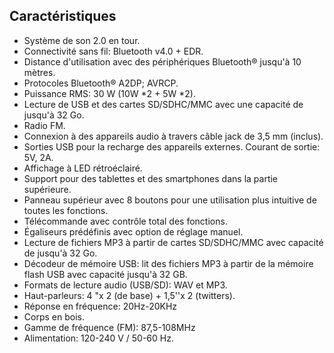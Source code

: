 ## Caractéristiques 

- Système de son 2.0 en tour. 
- Connectivité sans fil: Bluetooth v4.0 + EDR. 
- Distance d'utilisation avec des périphériques Bluetooth® jusqu'à 10 mètres. 
- Protocoles Bluetooth® A2DP; AVRCP. 
- Puissance RMS: 30 W (10W *2 + 5W *2). 
- Lecture de USB et des cartes SD/SDHC/MMC avec une capacité de jusqu'à 32 Go. 
- Radio FM. 
- Connexion à des appareils audio à travers câble jack de 3,5 mm (inclus). 
- Sorties USB pour la recharge des appareils externes. Courant de sortie: 5V, 2A. 
- Affichage à LED rétroéclairé. 
- Support pour des tablettes et des smartphones dans la partie supérieure. 
- Panneau supérieur avec 8 boutons pour une utilisation plus intuitive de toutes les fonctions.
- Télécommande avec contrôle total des fonctions. 
- Égaliseurs prédéfinis avec option de réglage manuel. 
- Lecture de fichiers MP3 à partir de cartes SD/SDHC/MMC avec capacité de jusqu'à 32 Go. 
- Décodeur de mémoire USB: lit des fichiers MP3 à partir de la mémoire flash USB avec capacité jusqu'à 32 GB. 
- Formats de lecture audio (USB/SD): WAV et MP3. 
- Haut-parleurs: 4 "x 2 (de base) + 1,5''x 2 (twitters). 
- Réponse en fréquence: 20Hz-20KHz 
- Corps en bois. 
- Gamme de fréquence (FM): 87,5-108MHz 
- Alimentation: 120-240 V / 50-60 Hz. 
